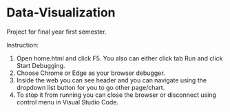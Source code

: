 # Data-Visualization
 Project for final year first semester.

 Instruction:
 
 1. Open home.html and click F5. You also can either click tab Run and click Start Debugging.
 2. Choose Chrome or Edge as your browser debugger.
 3. Inside the web you can see header and you can navigate using the dropdown list button for you to go other page/chart.
 4. To stop it from running you can close the browser or disconnect using control menu in Visual Studio Code. 
